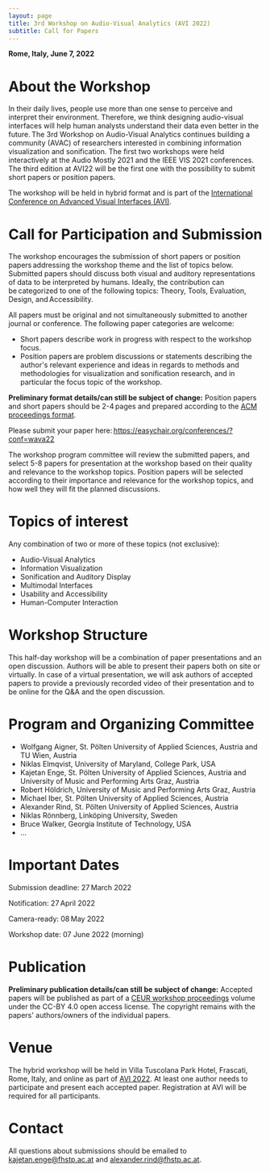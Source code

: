 ```yaml
---
layout: page
title: 3rd Workshop on Audio-Visual Analytics (AVI 2022)
subtitle: Call for Papers
---
```


**Rome, Italy, June 7, 2022**

# About the Workshop

In their daily lives, people use more than one sense to perceive and interpret their environment. Therefore, we think designing audio-visual interfaces will help human analysts understand their data even better in the future. The 3rd Workshop on Audio-Visual Analytics continues building a community (AVAC) of researchers interested in combining information visualization and sonification. The first two workshops were held interactively at the Audio Mostly 2021 and the IEEE VIS 2021 conferences. The third edition at AVI22 will be the first one with the possibility to submit short papers or position papers.

The workshop will be held in hybrid format and is part of the [International Conference on Advanced Visual Interfaces (AVI)](https://sites.google.com/di.uniroma1.it/avi2022/home).

# Call for Participation and Submission

The workshop encourages the submission of short papers or position papers addressing the workshop theme and the list of topics below. Submitted papers should discuss both visual and auditory representations of data to be interpreted by humans. Ideally, the contribution can be categorized to one of the following topics: Theory, Tools, Evaluation, Design, and Accessibility. 

All papers must be original and not simultaneously submitted to another journal or conference. The following paper categories are welcome:

- Short papers describe work in progress with respect to the workshop focus.
- Position papers are problem discussions or statements describing the author's relevant experience and ideas in regards to methods and methodologies for visualization and sonification research, and in particular the focus topic of the workshop.

**Preliminary format details/can still be subject of change:**
Position papers and short papers should be 2-4 pages and prepared according to the [ACM proceedings format](https://www.acm.org/publications/proceedings-template).

Please submit your paper here: <https://easychair.org/conferences/?conf=wava22>

The workshop program committee will review the submitted papers, and select 5-8 papers for presentation at the workshop based on their quality and relevance to the workshop topics. Position papers will be selected according to their importance and relevance for the workshop topics, and how well they will fit the planned discussions.

# Topics of interest 

Any combination of two or more of these topics (not exclusive):

- Audio-Visual Analytics
- Information Visualization
- Sonification and Auditory Display
- Multimodal Interfaces
- Usability and Accessibility
- Human-Computer Interaction

# Workshop Structure

This half-day workshop will be a combination of paper presentations and an open discussion. Authors will be able to present their papers both on site or virtually. In case of a virtual presentation, we will ask authors of accepted papers to provide a previously recorded video of their presentation and to be online for the Q&A and the open discussion. 

# Program and Organizing Committee

- Wolfgang Aigner, St. Pölten University of Applied Sciences, Austria and TU Wien, Austria
- Niklas Elmqvist, University of Maryland, College Park, USA
- Kajetan Enge, St. Pölten University of Applied Sciences, Austria and University of Music and Performing Arts Graz, Austria
- Robert Höldrich, University of Music and Performing Arts Graz, Austria
- Michael Iber, St. Pölten University of Applied Sciences, Austria
- Alexander Rind, St. Pölten University of Applied Sciences, Austria
- Niklas Rönnberg, Linköping University, Sweden
- Bruce Walker, Georgia Institute of Technology, USA
- ...

# Important Dates

Submission deadline: 27 March 2022

Notification: 27 April 2022

Camera-ready: 08 May 2022

Workshop date: 07 June 2022 (morning)

# Publication

**Preliminary publication details/can still be subject of change:**
Accepted papers will be published as part of a [CEUR workshop proceedings](http://ceur-ws.org/) volume under the CC-BY 4.0 open access license. The copyright remains with the papers' authors/owners of the individual papers.

# Venue

The hybrid workshop will be held in Villa Tuscolana Park Hotel, Frascati, Rome, Italy, and online as part of [AVI 2022](https://sites.google.com/di.uniroma1.it/avi2022/home). At least one author needs to participate and present each accepted paper. Registration at AVI will be required for all participants.

# Contact

All questions about submissions should be emailed to <kajetan.enge@fhstp.ac.at> and <alexander.rind@fhstp.ac.at>.

